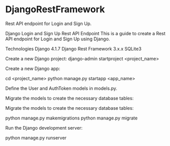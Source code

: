 # DjangoRestFramework
Rest API endpoint for Login and Sign Up.

Django Login and Sign Up Rest API Endpoint
This is a guide to create a Rest API endpoint for Login and Sign Up using Django.

Technologies
Django 4.1.7
Django Rest Framework 3.x.x
SQLite3

Create a new Django project:
  django-admin startproject <project_name>
 
Create a new Django app:

  cd <project_name>
  python manage.py startapp <app_name>

Define the User and AuthToken models in models.py.

Migrate the models to create the necessary database tables:

Migrate the models to create the necessary database tables:

python manage.py makemigrations
python manage.py migrate


Run the Django development server:

python manage.py runserver




